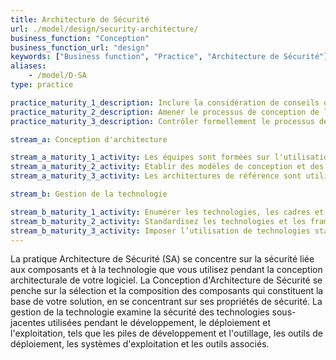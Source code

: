 ```yaml
---
title: Architecture de Sécurité
url: ./model/design/security-architecture/
business_function: "Conception"
business_function_url: "design"
keywords: ["Business function", "Practice", "Architecture de Sécurité"]
aliases:
    - /model/D-SA
type: practice

practice_maturity_1_description: Inclure la considération de conseils de sécurité proactifs dans le processus de conception logicielle.
practice_maturity_2_description: Amener le processus de conception de logiciels vers des services sécurisés reconnus et la conception sécurisée par défaut.
practice_maturity_3_description: Contrôler formellement le processus de conception de logiciels et valider l'utilisation de composants sécurisés.

stream_a: Conception d'architecture

stream_a_maturity_1_activity: Les équipes sont formées sur l'utilisation des principes de base de la sécurité durant la phase de conception
stream_a_maturity_2_activity: Etablir des modèles de conception et des solutions de sécurité communs.
stream_a_maturity_3_activity: Les architectures de référence sont utilisées et évaluées continuellement en vue de leur adoption et par rapport à leur pertinence.

stream_b: Gestion de la technologie

stream_b_maturity_1_activity: Enumérer les technologies, les cadres et les outils d'intégration de la solution globale pour identifier les risques.
stream_b_maturity_2_activity: Standardisez les technologies et les frameworks à utiliser pour les différentes applications
stream_b_maturity_3_activity: Imposer l’utilisation de technologies standards sur tous les développements logiciels.
---
```


La pratique Architecture de Sécurité (SA) se concentre sur la sécurité liée aux composants et à la technologie que vous utilisez pendant la conception architecturale de votre logiciel. La Conception d'Architecture de Sécurité se penche sur la sélection et la composition des composants qui constituent la base de votre solution, en se concentrant sur ses propriétés de sécurité. La gestion de la technologie examine la sécurité des technologies sous-jacentes utilisées pendant le développement, le déploiement et l'exploitation, tels que les piles de développement et l'outillage, les outils de déploiement, les systèmes d'exploitation et les outils associés.

